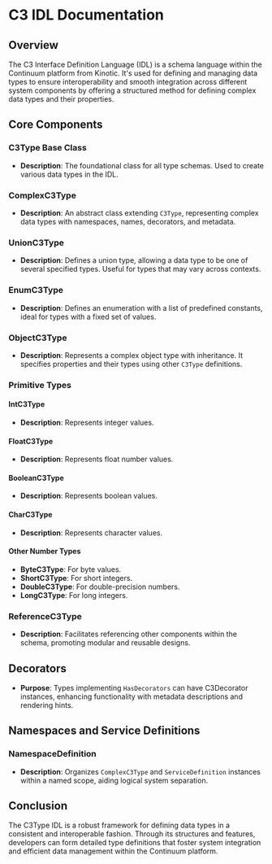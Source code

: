# C3 IDL Documentation

## Overview

The C3 Interface Definition Language (IDL) is a schema language within the Continuum platform from Kinotic. It's used for defining and managing data types to ensure interoperability and smooth integration across different system components by offering a structured method for defining complex data types and their properties.

## Core Components

### C3Type Base Class
- **Description**: The foundational class for all type schemas. Used to create various data types in the IDL.

### ComplexC3Type
- **Description**: An abstract class extending `C3Type`, representing complex data types with namespaces, names, decorators, and metadata.

### UnionC3Type
- **Description**: Defines a union type, allowing a data type to be one of several specified types. Useful for types that may vary across contexts.

### EnumC3Type
- **Description**: Defines an enumeration with a list of predefined constants, ideal for types with a fixed set of values.

### ObjectC3Type
- **Description**: Represents a complex object type with inheritance. It specifies properties and their types using other `C3Type` definitions.

### Primitive Types

#### IntC3Type
- **Description**: Represents integer values.

#### FloatC3Type
- **Description**: Represents float number values.

#### BooleanC3Type
- **Description**: Represents boolean values.

#### CharC3Type
- **Description**: Represents character values.

#### Other Number Types
- **ByteC3Type**: For byte values.
- **ShortC3Type**: For short integers.
- **DoubleC3Type**: For double-precision numbers.
- **LongC3Type**: For long integers.

### ReferenceC3Type
- **Description**: Facilitates referencing other components within the schema, promoting modular and reusable designs.

## Decorators

- **Purpose**: Types implementing `HasDecorators` can have C3Decorator instances, enhancing functionality with metadata descriptions and rendering hints.

## Namespaces and Service Definitions

### NamespaceDefinition
- **Description**: Organizes `ComplexC3Type` and `ServiceDefinition` instances within a named scope, aiding logical system separation.

## Conclusion

The C3Type IDL is a robust framework for defining data types in a consistent and interoperable fashion. Through its structures and features, developers can form detailed type definitions that foster system integration and efficient data management within the Continuum platform.

